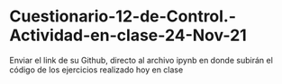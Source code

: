 # Cuestionario-12-de-Control.-Actividad-en-clase-24-Nov-21
Enviar el link de su Github, directo al archivo ipynb en donde subirán el código de los ejercicios realizado hoy en clase
